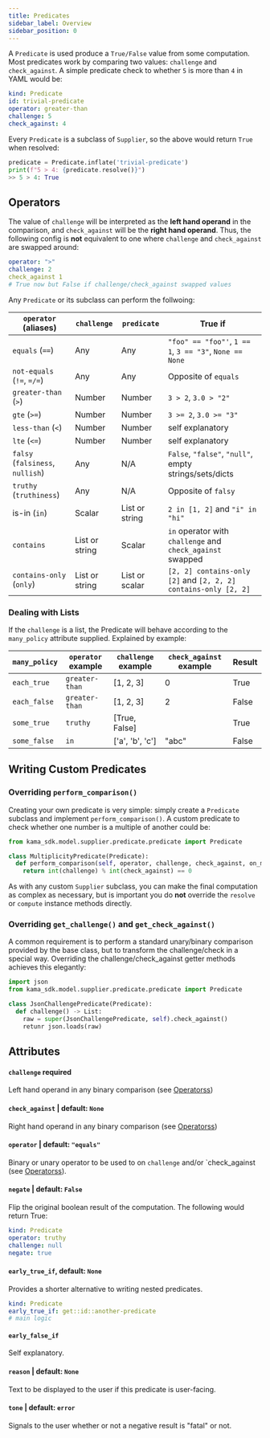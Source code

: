 ```yaml
---
title: Predicates
sidebar_label: Overview
sidebar_position: 0
---
```


A `Predicate` is used produce a `True/False` value from some computation. 
Most predicates work by comparing two values: `challenge` and `check_against`. 
A simple predicate check to whether `5` is more than `4` in
YAML would be:

```yaml
kind: Predicate
id: trivial-predicate
operator: greater-than
challenge: 5
check_against: 4
```  

Every `Predicate` is a subclass of `Supplier`, so the above would return `True` 
when resolved:

```python
predicate = Predicate.inflate('trivial-predicate')
print(f"5 > 4: {predicate.resolve()}")
>> 5 > 4: True
```

## Operators

The value of `challenge` will be interpreted as the **left hand operand** in the 
comparison, and `check_against` will be the **right hand operand**. Thus, the following
config is **not** equivalent to one where `challenge` and `check_against` 
are swapped around:

```yaml
operator: ">"
challenge: 2
check_against 1
# True now but False if challenge/check_against swapped values
``` 

Any `Predicate` or its subclass can perform the follwoing:

| `operator` (aliases) | `challenge`    | `predicate`    | True if                                                         |
|----------------------|----------------|----------------|-----------------------------------------------------------------|
| `equals` (`==`)          | Any            | Any            | `"foo" == "foo"'`, `1 == 1`, `3 == "3"`, `None == None`         |
| `not-equals` (`!=`, `=/=`) | Any            | Any            | Opposite of `equals`                                            |
| `greater-than` (`>`)     | Number         | Number         | `3 > 2`, `3.0 > "2"`                                            |
| `gte` (`>=`)             | Number         | Number         | `3 >= 2`, `3.0 >= "3"`                                          |
| `less-than` (`<`)        | Number         | Number         | self explanatory                                                |
| `lte` (`<=`)             | Number         | Number         | self explanatory                                                |
| `falsy` (`falsiness`, `nullish`)    | Any            | N/A            | `False`, `"false"`, `"null"`, empty strings/sets/dicts                    |
| `truthy` (`truthiness`)  | Any            | N/A            | Opposite of `falsy`                                             |
| is-in (`in`)           | Scalar         | List or string | `2 in [1, 2]` and `"i" in "hi"`                                 |
| `contains`             | List or string | Scalar         | `in` operator with `challenge` and `check_against` swapped      |
| `contains-only` (`only`) | List or string | List or scalar | `[2, 2] contains-only [2]` and `[2, 2, 2] contains-only [2, 2]` |

### Dealing with Lists

If the `challenge` is a list, the Predicate will behave according to the `many_policy` attribute
supplied. Explained by example:

| `many_policy`    | `operator` example | `challenge` example | `check_against` example | Result |
|--------------|--------------------|---------------------|-------------------------|--------|
| `each_true`  | `greater-than`     | [1, 2, 3]           | 0                       | True   |
| `each_false` | `greater-than`     | [1, 2, 3]           | 2                       | False  |
| `some_true`  | `truthy`           | [True, False]       |                         | True   |
| `some_false` | `in`               | ['a', 'b', 'c']     | "abc"                   | False  |  




## Writing Custom Predicates

### Overriding `perform_comparison()`

Creating your own predicate is very simple: simply create a `Predicate`
subclass and implement `perform_comparison()`. A custom predicate to check whether
one number is a multiple of another could be:


```python
from kama_sdk.model.supplier.predicate.predicate import Predicate

class MultiplicityPredicate(Predicate):
  def perform_comparison(self, operator, challenge, check_against, on_many):
    return int(challenge) % int(check_against) == 0

```

As with any custom `Supplier` subclass, you can make the final computation
as complex as necessary, but is important you do **not** override the 
`resolve` or `compute` instance methods directly. 


### Overriding `get_challenge()` and `get_check_against()`

A common requirement is to perform a standard unary/binary comparison 
provided by the base class, but to transform the challenge/check 
in a special way. Overriding the challenge/check_against getter methods
achieves this elegantly:

```python
import json
from kama_sdk.model.supplier.predicate.predicate import Predicate

class JsonChallengePredicate(Predicate):
  def challenge() -> List:
    raw = super(JsonChallengePredicate, self).check_against()
    retunr json.loads(raw)
```


## Attributes

#### `challenge` **required**
Left hand operand in any binary comparison (see [Operatorss](#operators)) 

#### `check_against`  | default: `None`
Right hand operand in any binary comparison (see [Operatorss](#operators)) 

#### `operator` | default: `"equals"`
Binary or unary operator to be used to on `challenge` and/or `check_against (see [Operatorss](#operators)). 


#### `negate` | default: `False`
Flip the original boolean result of the computation. The following would return True:
```yaml
kind: Predicate
operator: truthy
challenge: null
negate: true 
```

#### `early_true_if`, default: `None`
Provides a shorter alternative to writing nested predicates.
```yaml
kind: Predicate
early_true_if: get::id::another-predicate
# main logic
``` 

#### `early_false_if`
Self explanatory.


#### `reason` | default: `None`
Text to be displayed to the user if this predicate is user-facing.

#### `tone` | default: `error`
Signals to the user whether or not a negative result is "fatal" or not.